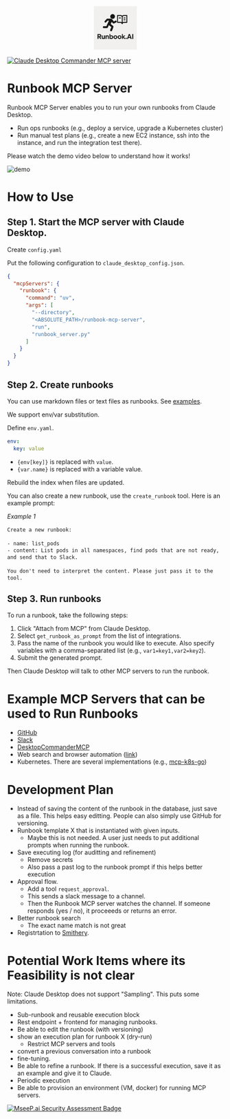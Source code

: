 
<p align="center">
  <img title="Runbook.AI" alt="Runbook.AI" width="20%" src="./assets/images/runbook.ai.png">
</p>

<a href="https://glama.ai/mcp/servers/p3mq5xzyof">
  <img width="380" height="200" src="https://glama.ai/mcp/servers/p3mq5xzyof/badge" alt="Claude Desktop Commander MCP server" />
</a>

# Runbook MCP Server

Runbook MCP Server enables you to run your own runbooks from Claude Desktop.

- Run ops runbooks (e.g., deploy a service, upgrade a Kubernetes cluster)
- Run manual test plans (e.g., create a new EC2 instance, ssh into the instance, and run the integration test there).

Please watch the demo video below to understand how it works!

![demo](./assets/images/demo.gif)

# How to Use

## Step 1. Start the MCP server with Claude Desktop.

Create `config.yaml`

Put the following configuration to `claude_desktop_config.json`.

```json
{
  "mcpServers": {
    "runbook": {
      "command": "uv",
      "args": [
        "--directory",
        "<ABSOLUTE_PATH>/runbook-mcp-server",
        "run",
        "runbook_server.py"
      ]
    }
  }
}
```

## Step 2. Create runbooks

You can use markdown files or text files as runbooks.  See [examples](./examples-runbooks/).

We support env/var substitution.

Define `env.yaml`.

```yaml
env:
  key: value
```

- `{env[key]}` is replaced with `value`.
- `{var.name}` is replaced with a variable value.

Rebuild the index when files are updated.

You can also create a new runbook, use the `create_runbook` tool. Here is an example prompt:

*Example 1*
```
Create a new runbook:

- name: list_pods
- content: List pods in all namespaces, find pods that are not ready, and send that to Slack.

You don't need to interpret the content. Please just pass it to the tool.
```

## Step 3. Run runbooks

To run a runbook, take the following steps:

1. Click "Attach from MCP" from Claude Desktop.
2. Select `get_runbook_as_prompt` from the list of integrations.
3. Pass the name of the runbook you would like to execute. Also specify variables with a comma-separated list (e.g., `var1=key1,var2=key2`).
4. Submit the generated prompt.

Then Claude Desktop will talk to other MCP servers to run the runbook.

# Example MCP Servers that can be used to Run Runbooks

- [GitHub](https://github.com/github/github-mcp-server)
- [Slack](https://github.com/modelcontextprotocol/servers/tree/main/src/slack)
- [DesktopCommanderMCP](https://github.com/wonderwhy-er/DesktopCommanderMCP)
- Web search and browser automation ([link](https://modelcontextprotocol.io/examples#web-and-browser-automation))
- Kubernetes. There are several implementations (e.g., [mcp-k8s-go](https://github.com/strowk/mcp-k8s-go))

# Development Plan

- Instead of saving the content of the runbook in the database, just save as a file. This helps easy editting. People can also
  simply use GitHub for versioning.
- Runbook template X that is instantiated with given inputs.
  -  Maybe this is not needed. A user just needs to put additional prompts when running the runbook.
- Save executing log (for auditting and refinement)
   - Remove secrets
   -  Also pass a past log to the runbook prompt if this helps better execution
- Approval flow.
  - Add a tool `request_approval`.
  - This sends a slack message to a channel.
  - Then the Runbook MCP server watches the channel. If someone responds (yes / no), it proceeeds or returns an error.
- Better runbook search
  - The exact name match is not great
- Registrtation to [Smithery](https://smithery.ai/server/@runbookai/runbook-mcp-server).

# Potential Work Items where its Feasibility is not clear

Note: Claude Desktop does not support "Sampling". This puts some limitations.

- Sub-runbook and reusable execution block
- Rest endpoint + frontend for managing runbooks.
- Be able to edit the runbook (with versioning)
- show an execution plan for runbook X (dry-run)
  - Restrict MCP servers and tools
- convert a previous conversation into a runbook
- fine-tuning.
- Be able to refine a runbook. If there is a successful execution, save it as an example
  and give it to Claude.
- Periodic execution
- Be able to provision an environment (VM, docker) for running MCP servers.


[![MseeP.ai Security Assessment Badge](https://mseep.net/pr/runbookai-runbook-mcp-server-badge.png)](https://mseep.ai/app/runbookai-runbook-mcp-server)

